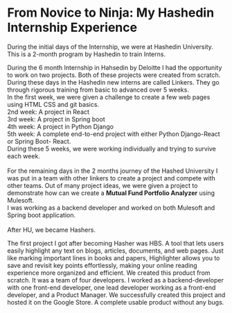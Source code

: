 <h1>From Novice to Ninja: My Hashedin Internship Experience</h1>

During the initial days of the Internship, we were at Hashedin University. This is a 2-month program by Hashedin to train Interns.

During the 6 month Internship in Hahsedin by Deloitte I had the opportunity to work on two
projects. Both of these projects were created from scratch. <br/>
During these days in the Hashedin new interns are called
Linkers. They go through rigorous training from basic to advanced over 5 weeks.<br/>
In the first week, we were given a challenge to create a few web pages using
HTML CSS and git basics.<br/>
2nd week: A project in React <br/>
3rd week: A project in Spring boot <br/>
4th week: A project in Python Django <br/>
5th week: A complete end-to-end project with either Python Django-React
or Spring Boot- React. <br/>
During these 5 weeks, we were working individually and trying to survive
each week. <br/>
<br/>
For the remaining days in the 2 months journey of the Hashed University
I was put in a team with other linkers to create a project and compete
with other teams. Out of many project ideas, we were given a project to
demonstrate how can we create a <b>Mutual Fund Portfolio Analyzer</b> using
Mulesoft. <br/>
I was working as a backend developer and worked on both Mulesoft and
Spring boot application.
<br/> <br/>
After HU, we became Hashers.

The first project I got after becoming Hasher was HBS. A tool that lets users easily highlight any text on blogs, articles, documents, and web pages. 
Just like marking important lines in books and papers, Highlighter allows you to save and revisit key points effortlessly, making your online reading experience more organized and efficient. We created this
product from scratch. It was a team of four developers. I worked as a backend-developer with one front-end developer, one lead developer working
as a front-end developer, and a Product Manager.
We successfully created this project and hosted it on the Google Store.
A complete usable product without any bugs.
